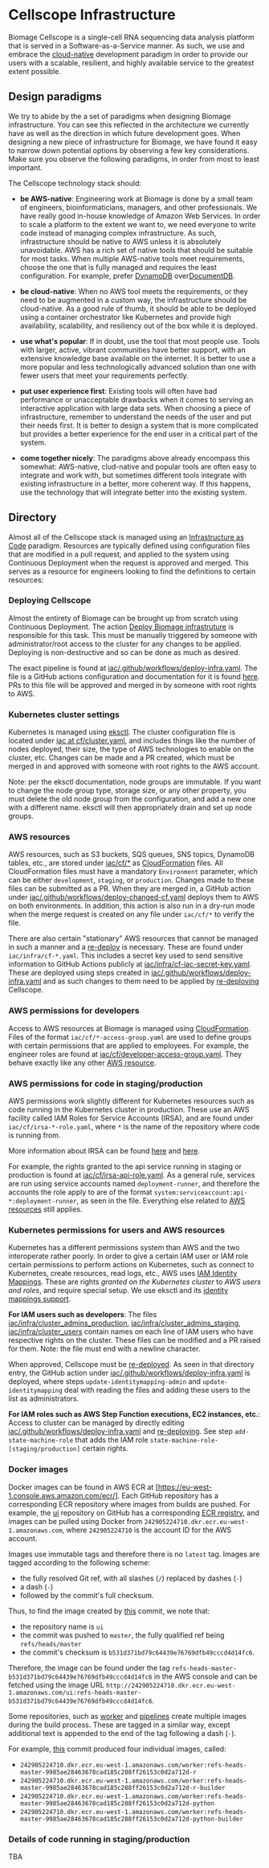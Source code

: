 Cellscope Infrastructure
========================

Biomage Cellscope is a single-cell RNA sequencing data analysis platform that is served in a Software-as-a-Service manner. As such, we use and embrace the [cloud-native](https://en.wikipedia.org/wiki/Cloud_native_computing) development paradigm in order to provide our users with a scalable, resilient, and highly available service to the greatest extent possible.

Design paradigms
----------------

We try to abide by the a set of paradigms when designing Biomage infrastructure. You can see this reflected in the architecture we currently have as well as the direction in which future development goes. When designing a new piece of infrastructure for Biomage, we have found it easy to narrow down potential options by observing a few key considerations. Make sure you observe the following paradigms, in order from most to least important.

The Cellscope technology stack should:

* __be AWS-native__: Engineering work at Biomage is done by a small team of engineers, bioinformaticians, managers, and other professionals. We have really good in-house knowledge of Amazon Web Services. In order to scale a platform to the extent we want to, we need everyone to write code instead of managing complex infrastructure. As such, infrastructure should be native to AWS unless it is absolutely unavoidable. AWS has a rich set of native tools that should be suitable for most tasks. When multiple AWS-native tools meet requirements, choose the one that is fully managed and requires the least configuration. For example, prefer [DynamoDB](https://aws.amazon.com/dynamodb/) over[DocumentDB](https://aws.amazon.com/documentdb/).

* __be cloud-native__: When no AWS tool meets the requirements, or they need to be augmented in a custom way, the infrastructure should be cloud-native. As a good rule of thumb, it should be able to be deployed using a container orchestrator like Kubernetes and provide high availability, scalability, and resiliency out of the box while it is deployed.

* __use what's popular__: If in doubt, use the tool that most people use. Tools with larger, active, vibrant communities have better support, with an extensive knowledge base available on the internet. It is better to use a more popular and less technologically advanced solution than one with fewer users that meet your requirements perfectly.

* __put user experience first__: Existing tools will often have bad performance or unacceptable drawbacks when it comes to serving an interactive application with large data sets. When choosing a piece of infrastructure, remember to understand the needs of the user and put their needs first. It is better to design a system that is more complicated but provides a better experience for the end user in a critical part of the system.

* __come together nicely__: The paradigms above already encompass this somewhat: AWS-native, clud-native and popular tools are often easy to integrate and work with, but sometimes different tools integrate with existing infrastructure in a better, more coherent way. If this happens, use the technology that will integrate better into the existing system.

Directory
---------

Almost all of the Cellscope stack is managed using an [Infrastructure as Code](https://en.wikipedia.org/wiki/Infrastructure_as_code) paradigm. Resources are typically defined using configuration files that are modified in a pull request, and applied to the system using Continuous Deployment when the request is approved and merged. This serves as a resource for engineers looking to find the definitions to certain resources:

### Deploying Cellscope

Almost the entirety of Biomage can be brought up from scratch using Continuous Deployment. The action [Deploy Biomage infrastruture](https://github.com/hms-dbmi-cellenics/iac/actions/workflows/deploy-infra.yaml) is responsible for this task. This must be manually triggered by someone with administrator/root access to the cluster for any changes to be applied. Deploying is non-destructive and so can be done as much as desired.

The exact pipeline is found at [iac/.github/workflows/deploy-infra.yaml](https://github.com/hms-dbmi-cellenics/iac/blob/master/.github/workflows/deploy-infra.yaml). The file is a GitHub actions configuration and documentation for it is found [here](https://docs.github.com/en/actions). PRs to this file will be approved and merged in by someone with root rights to AWS.

### Kubernetes cluster settings

Kubernetes is managed using [eksctl](https://docs.aws.amazon.com/eks/latest/userguide/getting-started-eksctl.html). The cluster configuration file is located under [iac at cf/cluster.yaml](https://github.com/hms-dbmi-cellenics/iac/blob/master/infra/cluster.yaml), and includes things like the number of nodes deployed, their size, the type of AWS technologies to enable on the cluster, etc. Changes can be made and a PR created, which must be merged in and approved with someone with root rights to the AWS account.

Note: per the eksctl documentation, node groups are immutable. If you want to change the node group type, storage size, or any other property, you must delete the old node group from the configuration, and add a new one with a different name. eksctl will then appropriately drain and set up node groups.

### AWS resources

AWS resources, such as S3 buckets, SQS queues, SNS topics, DynamoDB tables, etc., are stored under [iac/cf/*](https://github.com/hms-dbmi-cellenics/iac/tree/master/cf) as [CloudFormation](https://aws.amazon.com/cloudformation/) files. All CloudFormation files must have a mandatory `Environment` parameter, which can be either `development`, `staging`, or `production`. Changes made to these files can be submitted as a PR. When they are merged in, a GitHub action under [iac/.github/workflows/deploy-changed-cf.yaml](https://github.com/hms-dbmi-cellenics/iac/blob/master/.github/workflows/deploy-changed-cf.yaml) deploys them to AWS on both environments. In addition, this action is also run in a dry-run mode when the merge request is created on any file under `iac/cf/*` to verify the file.

There are also certain "stationary" AWS resources that cannot be managed in such a manner and a [re-deploy](#deploying-cellscope) is necessary. These are found under `iac/infra/cf-*.yaml`. This includes a secret key used to send sensitive information to GitHub Actions publicly at [iac/infra/cf-iac-secret-key.yaml](https://github.com/hms-dbmi-cellenics/iac/blob/master/infra/cf-iac-secret-key.yaml). These are deployed using steps created in [iac/.github/workflows/deploy-infra.yaml](https://github.com/hms-dbmi-cellenics/iac/blob/master/.github/workflows/deploy-infra.yaml) and as such changes to them need to be applied by [re-deploying](#deploying-cellscope) Cellscope.

### AWS permissions for developers

Access to AWS resources at Biomage is managed using [CloudFormation](https://aws.amazon.com/cloudformation/). Files of the format `iac/cf/*-access-group.yaml` are used to define groups with certain permissions that are applied to employees. For example, the engineer roles are found at [iac/cf/developer-access-group.yaml](https://github.com/hms-dbmi-cellenics/iac/blob/master/cf/developer-access-group.yaml). They behave exactly like any other [AWS resource](#aws-resources).

### AWS permissions for code in staging/production

AWS permissions work slightly different for Kubernetes resources such as code running in the Kubernetes cluster in production. These use an AWS facility called IAM Roles for Service Accounts (IRSA), and are found under `iac/cf/irsa-*-role.yaml`, where `*` is the name of the repository where code is running from.

More information about IRSA can be found [here](https://docs.aws.amazon.com/eks/latest/userguide/create-service-account-iam-policy-and-role.html) and [here](https://docs.aws.amazon.com/eks/latest/userguide/specify-service-account-role.html).

For example, the rights granted to the api service running in staging or production is found at [iac/cf/irsa-api-role.yaml](https://github.com/hms-dbmi-cellenics/iac/blob/master/cf/irsa-api-role.yaml). As a general rule, services are run using service accounts named `deployment-runner`, and therefore the accounts the role apply to are of the format `system:serviceaccount:api-*:deployment-runner`, as seen in the file. Everything else related to [AWS resources](#aws-resources) still applies.

### Kubernetes permissions for users and AWS resources

Kubernetes has a different permissions system than AWS and the two interoperate rather poorly. In order to give a certain IAM user or IAM role certain permissions to perform actions on Kubernetes, such as connect to Kubernetes, create resources, read logs, etc., AWS uses [IAM Identity Mappings](https://docs.aws.amazon.com/eks/latest/userguide/add-user-role.html). These are rights *granted on the Kubernetes cluster* to *AWS users and roles*, and require special setup. We use eksctl and its [identity mappings support](https://eksctl.io/usage/iam-identity-mappings/).

__For IAM users such as developers__: The files [iac/infra/cluster_admins_production](https://github.com/hms-dbmi-cellenics/iac/blob/master/infra/cluster_admins_production), [iac/infra/cluster_admins_staging](https://github.com/hms-dbmi-cellenics/iac/blob/master/infra/cluster_admins_staging), [iac/infra/cluster_users](https://github.com/hms-dbmi-cellenics/iac/blob/master/infra/cluster_users) contain names on each line of IAM users who have respective rights on the cluster. These files can be modified and a PR raised for them. Note: the file must end with a newline character.

When approved, Cellscope must be [re-deployed](#deploying-cellscope). As seen in that directory entry, the GitHub action under [iac/.github/workflows/deploy-infra.yaml](https://github.com/hms-dbmi-cellenics/iac/blob/master/.github/workflows/deploy-infra.yaml) is deployed, where steps `update-identitymapping-admin` and `update-identitymapping` deal with reading the files and adding these users to the list as administrators.

__For IAM roles such as AWS Step Function executions, EC2 instances, etc.__: Access to cluster can be managed by directly editing [iac/.github/workflows/deploy-infra.yaml](https://github.com/hms-dbmi-cellenics/iac/blob/master/.github/workflows/deploy-infra.yaml) and [re-deploying](#deploying-cellscope). See step `add-state-machine-role` that adds the IAM role `state-machine-role-[staging/production]` certain rights.

### Docker images

Docker images can be found in AWS ECR at [https://eu-west-1.console.aws.amazon.com/ecr/]. Each GitHub repository has a corresponding ECR repository where images from builds are pushed. For example, the [ui](https://github.com/hms-dbmi-cellenics/ui) repository on GitHub has a corresponding [ECR registry](https://eu-west-1.console.aws.amazon.com/ecr/repositories/private/242905224710/ui?region=eu-west-1), and images can be pulled using Docker from `242905224710.dkr.ecr.eu-west-1.amazonaws.com`, where `242905224710` is the account ID for the AWS account.

Images use immutable tags and therefore there is no `latest` tag. Images are tagged according to the following scheme:

* the fully resolved Git ref, with all slashes (`/`) replaced by dashes (`-`)
* a dash (`-`)
* followed by the commit's full checksum.

Thus, to find the image created by [this](https://github.com/hms-dbmi-cellenics/ui/commit/b531d371bd79c64439e76769dfb49cccd4d14fc6) commit, we note that:

* the repository name is `ui`
* the commit was pushed to `master`, the fully qualified ref being `refs/heads/master`
* the commit's checksum is `b531d371bd79c64439e76769dfb49cccd4d14fc6`.

Therefore, the image can be found under the tag `refs-heads-master-b531d371bd79c64439e76769dfb49cccd4d14fc6` in the AWS console and can be fetched using the image URL `http://242905224710.dkr.ecr.eu-west-1.amazonaws.com/ui:refs-heads-master-b531d371bd79c64439e76769dfb49cccd4d14fc6`.

Some repositories, such as [worker](https://github.com/hms-dbmi-cellenics/worker) and [pipelines](https://github.com/hms-dbmi-cellenics/pipeline) create multiple images during the build process. These are tagged in a similar way, except additional text is appended to the end of the tag following a dash (`-`).

For example, [this](https://github.com/hms-dbmi-cellenics/worker/commit/9985ae28463678cad185c288ff26153c0d2a712d) commit produced four individual images, called:

* `242905224710.dkr.ecr.eu-west-1.amazonaws.com/worker:refs-heads-master-9985ae28463678cad185c288ff26153c0d2a712d-r`
* `242905224710.dkr.ecr.eu-west-1.amazonaws.com/worker:refs-heads-master-9985ae28463678cad185c288ff26153c0d2a712d-r-builder`
* `242905224710.dkr.ecr.eu-west-1.amazonaws.com/worker:refs-heads-master-9985ae28463678cad185c288ff26153c0d2a712d-python`
* `242905224710.dkr.ecr.eu-west-1.amazonaws.com/worker:refs-heads-master-9985ae28463678cad185c288ff26153c0d2a712d-python-builder`

### Details of code running in staging/production

TBA
